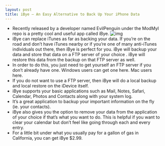 ```yaml
---
layout: post
title: iBye – An Easy Alternative to Back Up Your iPhone Data
---
```

* Recently released by a developer named EvilPenguin under the ModMyI repo is a pretty cool and useful app called iBye.
![img](http://media.idownloadblog.com/wp-content/uploads/2010/05/ibye.png)
* iBye can replace iTunes as far as backing your data. If you’re on the road and don’t have iTunes nearby or if you’re one of many anti-iTunes individuals out there, then iBye is perfect for you. iBye will backup your data and store that data on a FTP server of your choice . iBye will restore this data from the backup on that FTP server as well.
* In order to do this, you just need to get yourself an FTP server if you don’t already have one. Windows users can get one here. Mac users here.
* If you do not want to use a FTP server, then iBye will do a local backup and local restore on the iDevice itself.
* iBye supports your basic applications such as Mail, Notes, Safari, Calendar, Photos and Contacts along with your system log.
* It’s a great application to backup your important information on the fly (ie. your contacts).
* iBye also gives you the option to remove your data from the application of your choice if that’s what you want to do. This is helpful if you want to clear your calendar but don’t feel like going through each and every entry.
* For a little bit under what you usually pay for a gallon of gas in California, you can get iBye $2.99.

